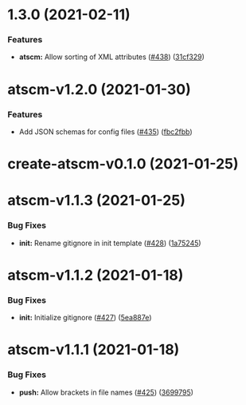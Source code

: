 <a name="1.3.0"></a>
# 1.3.0 (2021-02-11)


### Features

* **atscm:** Allow sorting of XML attributes ([#438](https://github.com/atSCM/atscm/issues/438)) ([31cf329](https://github.com/atSCM/atscm/commits/31cf329))




<a name="atscm-v1.2.0"></a>
# atscm-v1.2.0 (2021-01-30)


### Features

* Add JSON schemas for config files ([#435](https://github.com/atSCM/atscm/issues/435)) ([fbc2fbb](https://github.com/atSCM/atscm/commits/fbc2fbb))




<a name="create-atscm-v0.1.0"></a>
# create-atscm-v0.1.0 (2021-01-25)




<a name="atscm-v1.1.3"></a>
# atscm-v1.1.3 (2021-01-25)


### Bug Fixes

* **init:** Rename gitignore in init template ([#428](https://github.com/atSCM/atscm/issues/428)) ([1a75245](https://github.com/atSCM/atscm/commits/1a75245))




<a name="atscm-v1.1.2"></a>
# atscm-v1.1.2 (2021-01-18)


### Bug Fixes

* **init:** Initialize gitignore ([#427](https://github.com/atSCM/atscm/issues/427)) ([5ea887e](https://github.com/atSCM/atscm/commits/5ea887e))




<a name="atscm-v1.1.1"></a>
# atscm-v1.1.1 (2021-01-18)


### Bug Fixes

* **push:** Allow brackets in file names ([#425](https://github.com/atSCM/atscm/issues/425)) ([3699795](https://github.com/atSCM/atscm/commits/3699795))



